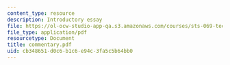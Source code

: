 ```yaml
---
content_type: resource
description: Introductory essay
file: https://ol-ocw-studio-app-qa.s3.amazonaws.com/courses/sts-069-technology-in-a-dangerous-world-fall-2002/cb348651d0c6b1c6e94c3fa5c5b64bb0_commentary.pdf
file_type: application/pdf
resourcetype: Document
title: commentary.pdf
uid: cb348651-d0c6-b1c6-e94c-3fa5c5b64bb0
---
```

